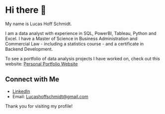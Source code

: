 # Hi there 👋

My name is Lucas Hoff Schmidt.

I am a data analyst with experience in SQL, PowerBI, Tableau, Python and Excel. 
I have a Master of Science in Business Administration and Commercial Law - including a statistics course - and a certificate in Backend Development.

To see a portfolio of data analysis projects I have worked on, check out this website: [Personal Portfolio Website](https://lucashoffschmidt.github.io/)

## Connect with Me
- [LinkedIn](https://www.linkedin.com/in/lucas-hoff-schmidt-594855156/)
- Email: [Lucashoffschmidt@gmail.com](mailto:Lucashoffschmidt@gmail.com)

Thank you for visiting my profile!
